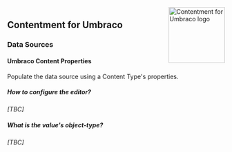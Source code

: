 <img src="../assets/img/logo.png" alt="Contentment for Umbraco logo" title="A state of Umbraco happiness." height="130" align="right">

## Contentment for Umbraco

### Data Sources

#### Umbraco Content Properties

Populate the data source using a Content Type's properties.


##### How to configure the editor?

_[TBC]_


##### What is the value's object-type?

_[TBC]_
